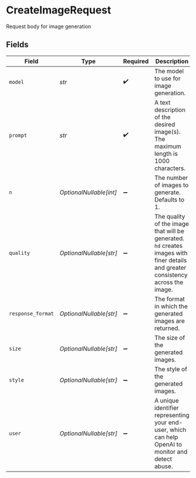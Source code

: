 # CreateImageRequest

Request body for image generation


## Fields

| Field                                                                                                                             | Type                                                                                                                              | Required                                                                                                                          | Description                                                                                                                       | Example                                                                                                                           |
| --------------------------------------------------------------------------------------------------------------------------------- | --------------------------------------------------------------------------------------------------------------------------------- | --------------------------------------------------------------------------------------------------------------------------------- | --------------------------------------------------------------------------------------------------------------------------------- | --------------------------------------------------------------------------------------------------------------------------------- |
| `model`                                                                                                                           | *str*                                                                                                                             | :heavy_check_mark:                                                                                                                | The model to use for image generation.                                                                                            | black-forest-labs/FLUX.1-schnell                                                                                                  |
| `prompt`                                                                                                                          | *str*                                                                                                                             | :heavy_check_mark:                                                                                                                | A text description of the desired image(s). The maximum length is 1000 characters.                                                | A cute baby sea otter floating on its back                                                                                        |
| `n`                                                                                                                               | *OptionalNullable[int]*                                                                                                           | :heavy_minus_sign:                                                                                                                | The number of images to generate. Defaults to 1.                                                                                  | 1                                                                                                                                 |
| `quality`                                                                                                                         | *OptionalNullable[str]*                                                                                                           | :heavy_minus_sign:                                                                                                                | The quality of the image that will be generated.<br/>`hd` creates images with finer details and greater consistency across the image. | hd                                                                                                                                |
| `response_format`                                                                                                                 | *OptionalNullable[str]*                                                                                                           | :heavy_minus_sign:                                                                                                                | The format in which the generated images are returned.                                                                            | url                                                                                                                               |
| `size`                                                                                                                            | *OptionalNullable[str]*                                                                                                           | :heavy_minus_sign:                                                                                                                | The size of the generated images.                                                                                                 | 1024x1024                                                                                                                         |
| `style`                                                                                                                           | *OptionalNullable[str]*                                                                                                           | :heavy_minus_sign:                                                                                                                | The style of the generated images.                                                                                                | vivid                                                                                                                             |
| `user`                                                                                                                            | *OptionalNullable[str]*                                                                                                           | :heavy_minus_sign:                                                                                                                | A unique identifier representing your end-user, which can help OpenAI to monitor and detect abuse.                                | user-1234                                                                                                                         |